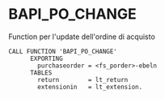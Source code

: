 # BAPI_PO_CHANGE
Function per l'update dell'ordine di acquisto
```abap
CALL FUNCTION 'BAPI_PO_CHANGE'
      EXPORTING
        purchaseorder = <fs_porder>-ebeln
      TABLES
        return        = lt_return
        extensionin   = lt_extension.
```
